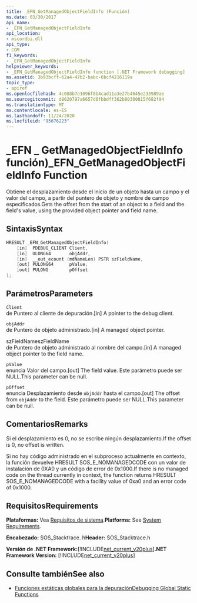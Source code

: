 ```yaml
---
title: _EFN_GetManagedObjectFieldInfo (Función)
ms.date: 03/30/2017
api_name:
- _EFN_GetManagedObjectFieldInfo
api_location:
- mscordbi.dll
api_type:
- COM
f1_keywords:
- _EFN_GetManagedObjectFieldInfo
helpviewer_keywords:
- _EFN_GetManagedObjectFieldInfo function [.NET Framework debugging]
ms.assetid: 3b93bcff-62a4-47b2-babc-6bcf4216119a
topic_type:
- apiref
ms.openlocfilehash: 4c088b7e1096f8b4cad11a3e27b4045e233989ae
ms.sourcegitcommit: d8020797a6657d0fbbdff362b80300815f682f94
ms.translationtype: MT
ms.contentlocale: es-ES
ms.lasthandoff: 11/24/2020
ms.locfileid: "95676223"
---
```

# <a name="_efn_getmanagedobjectfieldinfo-function"></a><span data-ttu-id="7ff5a-102">\_EFN \_ GetManagedObjectFieldInfo función)</span><span class="sxs-lookup"><span data-stu-id="7ff5a-102">\_EFN\_GetManagedObjectFieldInfo Function</span></span>

<span data-ttu-id="7ff5a-103">Obtiene el desplazamiento desde el inicio de un objeto hasta un campo y el valor del campo, a partir del puntero de objeto y nombre de campo especificados.</span><span class="sxs-lookup"><span data-stu-id="7ff5a-103">Gets the offset from the start of an object to a field and the field's value, using the provided object pointer and field name.</span></span>  
  
## <a name="syntax"></a><span data-ttu-id="7ff5a-104">Sintaxis</span><span class="sxs-lookup"><span data-stu-id="7ff5a-104">Syntax</span></span>  
  
```cpp  
HRESULT _EFN_GetManagedObjectFieldInfo(  
    [in]  PDEBUG_CLIENT Client,  
    [in]  ULONG64       objAddr,  
    [in]  __out_ecount (mdNameLen) PSTR szFieldName,  
    [out] PULONG64      pValue,  
    [out] PULONG        pOffset  
);  
```  
  
## <a name="parameters"></a><span data-ttu-id="7ff5a-105">Parámetros</span><span class="sxs-lookup"><span data-stu-id="7ff5a-105">Parameters</span></span>  

 `Client`  
 <span data-ttu-id="7ff5a-106">de Puntero al cliente de depuración.</span><span class="sxs-lookup"><span data-stu-id="7ff5a-106">[in] A pointer to the debug client.</span></span>  
  
 `objAddr`  
 <span data-ttu-id="7ff5a-107">de Puntero de objeto administrado.</span><span class="sxs-lookup"><span data-stu-id="7ff5a-107">[in] A managed object pointer.</span></span>  
  
 <span data-ttu-id="7ff5a-108">szFieldName</span><span class="sxs-lookup"><span data-stu-id="7ff5a-108">szFieldName</span></span>  
 <span data-ttu-id="7ff5a-109">de Puntero de objeto administrado al nombre del campo.</span><span class="sxs-lookup"><span data-stu-id="7ff5a-109">[in] A managed object pointer to the field name.</span></span>  
  
 `pValue`  
 <span data-ttu-id="7ff5a-110">enuncia Valor del campo.</span><span class="sxs-lookup"><span data-stu-id="7ff5a-110">[out] The field value.</span></span> <span data-ttu-id="7ff5a-111">Este parámetro puede ser NULL.</span><span class="sxs-lookup"><span data-stu-id="7ff5a-111">This parameter can be null.</span></span>  
  
 `pOffset`  
 <span data-ttu-id="7ff5a-112">enuncia Desplazamiento desde `objAddr` hasta el campo.</span><span class="sxs-lookup"><span data-stu-id="7ff5a-112">[out] The offset from `objAddr` to the field.</span></span> <span data-ttu-id="7ff5a-113">Este parámetro puede ser NULL.</span><span class="sxs-lookup"><span data-stu-id="7ff5a-113">This parameter can be null.</span></span>  
  
## <a name="remarks"></a><span data-ttu-id="7ff5a-114">Comentarios</span><span class="sxs-lookup"><span data-stu-id="7ff5a-114">Remarks</span></span>  

 <span data-ttu-id="7ff5a-115">Si el desplazamiento es 0, no se escribe ningún desplazamiento.</span><span class="sxs-lookup"><span data-stu-id="7ff5a-115">If the offset is 0, no offset is written.</span></span>  
  
 <span data-ttu-id="7ff5a-116">Si no hay código administrado en el subproceso actualmente en contexto, la función devuelve HRESULT SOS_E_NOMANAGEDCODE con un valor de instalación de 0XA0 y un código de error de 0x1000.</span><span class="sxs-lookup"><span data-stu-id="7ff5a-116">If there is no managed code on the thread currently in context, the function returns HRESULT SOS_E_NOMANAGEDCODE with a facility value of 0xa0 and an error code of 0x1000.</span></span>  
  
## <a name="requirements"></a><span data-ttu-id="7ff5a-117">Requisitos</span><span class="sxs-lookup"><span data-stu-id="7ff5a-117">Requirements</span></span>  

 <span data-ttu-id="7ff5a-118">**Plataformas:** Vea [Requisitos de sistema](../../get-started/system-requirements.md).</span><span class="sxs-lookup"><span data-stu-id="7ff5a-118">**Platforms:** See [System Requirements](../../get-started/system-requirements.md).</span></span>  
  
 <span data-ttu-id="7ff5a-119">**Encabezado:** SOS_Stacktrace. h</span><span class="sxs-lookup"><span data-stu-id="7ff5a-119">**Header:** SOS_Stacktrace.h</span></span>  
  
 <span data-ttu-id="7ff5a-120">**Versión de .NET Framework:**[!INCLUDE[net_current_v20plus](../../../../includes/net-current-v20plus-md.md)]</span><span class="sxs-lookup"><span data-stu-id="7ff5a-120">**.NET Framework Version:** [!INCLUDE[net_current_v20plus](../../../../includes/net-current-v20plus-md.md)]</span></span>  
  
## <a name="see-also"></a><span data-ttu-id="7ff5a-121">Consulte también</span><span class="sxs-lookup"><span data-stu-id="7ff5a-121">See also</span></span>

- [<span data-ttu-id="7ff5a-122">Funciones estáticas globales para la depuración</span><span class="sxs-lookup"><span data-stu-id="7ff5a-122">Debugging Global Static Functions</span></span>](debugging-global-static-functions.md)

